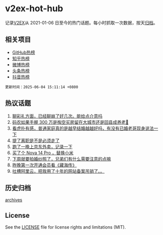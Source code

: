 # v2ex-hot-hub

 记录[V2EX](https://www.v2ex.com/)从 2021-01-06 日至今的热门话题。每小时抓取一次数据，按天[归档](archives)。
 
 ## 相关项目

- [GitHub热榜](https://github.com/lonnyzhang423/github-hot-hub)
- [知乎热榜](https://github.com/lonnyzhang423/zhihu-hot-hub)
- [微博热榜](https://github.com/lonnyzhang423/weibo-hot-hub)
- [头条热榜](https://github.com/lonnyzhang423/toutiao-hot-hub)
- [抖音热榜](https://github.com/lonnyzhang423/douyin-hot-hub)


 `更新时间：2025-06-04 15:11:14 +0800`

## 热议话题

1. [聊彩礼方面，已经聊崩了好几次。能给点介意吗](https://www.v2ex.com/t/1136242)
1. [码农如果手握 300 万是掏空买房留在大城市还是回县成养老🫠](https://www.v2ex.com/t/1136134)
1. [看虎扑有感，普通家庭真的是越早结婚越越好吗，有没有已婚老哥现身说法一下](https://www.v2ex.com/t/1136192)
1. [提了离职是不是必须走了](https://www.v2ex.com/t/1136218)
1. [跑了一晚上京东外卖，记录一下](https://www.v2ex.com/t/1136194)
1. [买了个 Nova 14 Pro ，替换小米](https://www.v2ex.com/t/1136228)
1. [下周就要拍婚纱照了，兄弟们有什么需要注意的点嘛](https://www.v2ex.com/t/1136064)
1. [昨晚第一次开通会员看《藏海传》](https://www.v2ex.com/t/1136205)
1. [吐槽阿里云，把我用了十年的网站备案吊销了。。](https://www.v2ex.com/t/1136138)

## 历史归档

[archives](archives)

## License

See the [LICENSE](LICENSE) file for license rights and limitations (MIT).
